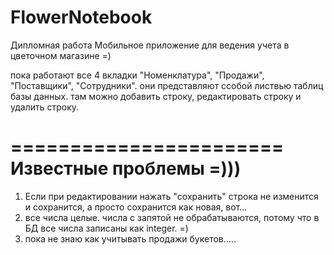# FlowerNotebook
Дипломная работа
Мобильное приложение для ведения учета в цветочном магазине =)

пока работают все 4 вкладки "Номенклатура", "Продажи", "Поставщики", "Сотрудники".
они представляют ссобой листвью таблиц базы данных. там можно добавить строку, редактировать строку и удалить строку.

=======================
Известные проблемы =)))
=======================
1. Если при редактировании нажать "сохранить" строка не изменится и сохранится, а просто сохранится как новая, вот...
2. все числа целые. числа с запятой не обрабатываются,  потому что в БД все числа записаны как integer. =)
3. пока не знаю как учитывать продажи букетов.....
